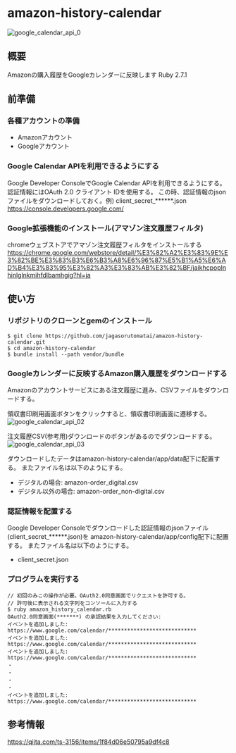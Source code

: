 # amazon-history-calendar
![google_calendar_api_0](https://user-images.githubusercontent.com/62248603/90950890-ca610180-e490-11ea-9011-0c5da38a65ed.PNG)

## 概要
Amazonの購入履歴をGoogleカレンダーに反映します
Ruby 2.7.1

## 前準備

### 各種アカウントの準備
- Amazonアカウント
- Googleアカウント

### Google Calendar APIを利用できるようにする
Google Developer ConsoleでGoogle Calendar APIを利用できるようにする。
認証情報にはOAuth 2.0 クライアント IDを使用する。
この時、認証情報のjsonファイルをダウンロードしておく。例) client_secret_******.json
https://console.developers.google.com/

### Google拡張機能のインストール(アマゾン注文履歴フィルタ)
chromeウェブストアでアマゾン注文履歴フィルタをインストールする
https://chrome.google.com/webstore/detail/%E3%82%A2%E3%83%9E%E3%82%BE%E3%83%B3%E6%B3%A8%E6%96%87%E5%B1%A5%E6%AD%B4%E3%83%95%E3%82%A3%E3%83%AB%E3%82%BF/jaikhcpoplnhinlglnkmihfdlbamhgig?hl=ja

## 使い方
### リポジトリのクローンとgemのインストール
```
$ git clone https://github.com/jagasorutomatai/amazon-history-calendar.git
$ cd amazon-history-calendar
$ bundle install --path vendor/bundle
```

### Googleカレンダーに反映するAmazon購入履歴をダウンロードする
Amazonのアカウントサービスにある注文履歴に進み、CSVファイルをダウンロードする。


領収書印刷用画面ボタンをクリックすると、領収書印刷画面に遷移する。
![google_calendar_api_02](https://user-images.githubusercontent.com/62248603/90958341-d53a8700-e4ce-11ea-9767-1e8c5537c01b.PNG)


注文履歴CSV(参考用)ダウンロードのボタンがあるのでダウンロードする。
![google_calendar_api_03](https://user-images.githubusercontent.com/62248603/90958353-e5eafd00-e4ce-11ea-9e11-3dc240651312.PNG)


ダウンロードしたデータはamazon-history-calendar/app/data配下に配置する。
またファイル名は以下のようにする。
- デジタルの場合: amazon-order_digital.csv
- デジタル以外の場合: amazon-order_non-digital.csv

### 認証情報を配置する
Google Developer Consoleでダウンロードした認証情報のjsonファイル(client_secret_******.json)を
amazon-history-calendar/app/config配下に配置する。
またファイル名は以下のようにする。
- client_secret.json

### プログラムを実行する
```
// 初回のみこの操作が必要。OAuth2.0同意画面でリクエストを許可する。
// 許可後に表示される文字列をコンソールに入力する
$ ruby amazon_history_calendar.rb
OAuth2.0同意画面(*******) の承認結果を入力してください: 
イベントを追加しました: https://www.google.com/calendar/****************************
イベントを追加しました: https://www.google.com/calendar/****************************
イベントを追加しました: https://www.google.com/calendar/****************************
・
・
・
・
イベントを追加しました: https://www.google.com/calendar/****************************
```

## 参考情報
https://qiita.com/ts-3156/items/1f84d06e50795a9df4c8
